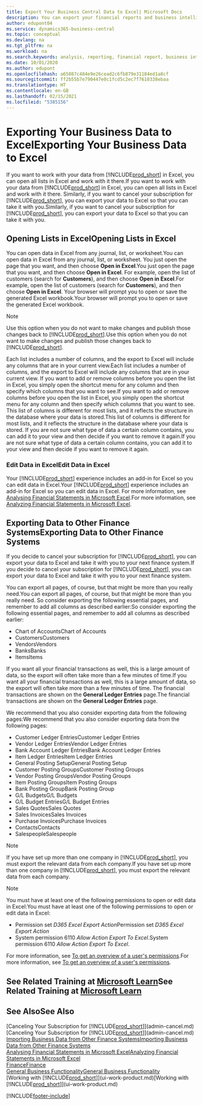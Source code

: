 ```yaml
---
title: Export Your Business Central Data to Excel| Microsoft Docs
description: You can export your financial reports and business intelligence data from Business Central  to Excel, or open your data in Excel.
author: edupont04
ms.service: dynamics365-business-central
ms.topic: conceptual
ms.devlang: na
ms.tgt_pltfrm: na
ms.workload: na
ms.search.keywords: analysis, reporting, financial report, business intelligence, BI, Excel
ms.date: 10/01/2020
ms.author: edupont
ms.openlocfilehash: a65087c484e9e26cead2c6fb879e31184ed1a8cf
ms.sourcegitcommit: ff2b55b7e790447e0c1fcd5c2ec7f7610338ebaa
ms.translationtype: HT
ms.contentlocale: en-GB
ms.lasthandoff: 02/15/2021
ms.locfileid: "5385156"
---
```

# <a name="exporting-your-business-data-to-excel"></a><span data-ttu-id="2502b-103">Exporting Your Business Data to Excel</span><span class="sxs-lookup"><span data-stu-id="2502b-103">Exporting Your Business Data to Excel</span></span>
<span data-ttu-id="2502b-104">If you want to work with your data from [!INCLUDE[prod_short](includes/prod_short.md)] in Excel, you can open all lists in Excel and work with it there.</span><span class="sxs-lookup"><span data-stu-id="2502b-104">If you want to work with your data from [!INCLUDE[prod_short](includes/prod_short.md)] in Excel, you can open all lists in Excel and work with it there.</span></span> <span data-ttu-id="2502b-105">Similarly, if you want to cancel your subscription for [!INCLUDE[prod_short](includes/prod_short.md)], you can export your data to Excel so that you can take it with you.</span><span class="sxs-lookup"><span data-stu-id="2502b-105">Similarly, if you want to cancel your subscription for [!INCLUDE[prod_short](includes/prod_short.md)], you can export your data to Excel so that you can take it with you.</span></span>

## <a name="opening-lists-in-excel"></a><span data-ttu-id="2502b-106">Opening Lists in Excel</span><span class="sxs-lookup"><span data-stu-id="2502b-106">Opening Lists in Excel</span></span>
<span data-ttu-id="2502b-107">You can open data in Excel from any journal, list, or worksheet.</span><span class="sxs-lookup"><span data-stu-id="2502b-107">You can open data in Excel from any journal, list, or worksheet.</span></span> <span data-ttu-id="2502b-108">You just open the page that you want, and then choose **Open in Excel**.</span><span class="sxs-lookup"><span data-stu-id="2502b-108">You just open the page that you want, and then choose **Open in Excel**.</span></span> <span data-ttu-id="2502b-109">For example, open the list of customers (search for **Customers**), and then choose **Open in Excel**.</span><span class="sxs-lookup"><span data-stu-id="2502b-109">For example, open the list of customers (search for **Customers**), and then choose **Open in Excel**.</span></span> <span data-ttu-id="2502b-110">Your browser will prompt you to open or save the generated Excel workbook.</span><span class="sxs-lookup"><span data-stu-id="2502b-110">Your browser will prompt you to open or save the generated Excel workbook.</span></span>  

> [!NOTE]
> <span data-ttu-id="2502b-111">Use this option when you do not want to make changes and publish those changes back to [!INCLUDE[prod_short](includes/prod_short.md)].</span><span class="sxs-lookup"><span data-stu-id="2502b-111">Use this option when you do not want to make changes and publish those changes back to [!INCLUDE[prod_short](includes/prod_short.md)].</span></span>  

<span data-ttu-id="2502b-112">Each list includes a number of columns, and the export to Excel will include any columns that are in your current view.</span><span class="sxs-lookup"><span data-stu-id="2502b-112">Each list includes a number of columns, and the export to Excel will include any columns that are in your current view.</span></span> <span data-ttu-id="2502b-113">If you want to add or remove columns before you open the list in Excel, you simply open the shortcut menu for any column and then specify which columns that you want to see.</span><span class="sxs-lookup"><span data-stu-id="2502b-113">If you want to add or remove columns before you open the list in Excel, you simply open the shortcut menu for any column and then specify which columns that you want to see.</span></span> <span data-ttu-id="2502b-114">This list of columns is different for most lists, and it reflects the structure in the database where your data is stored.</span><span class="sxs-lookup"><span data-stu-id="2502b-114">This list of columns is different for most lists, and it reflects the structure in the database where your data is stored.</span></span> <span data-ttu-id="2502b-115">If you are not sure what type of data a certain column contains, you can add it to your view and then decide if you want to remove it again.</span><span class="sxs-lookup"><span data-stu-id="2502b-115">If you are not sure what type of data a certain column contains, you can add it to your view and then decide if you want to remove it again.</span></span>  

### <a name="edit-data-in-excel"></a><span data-ttu-id="2502b-116">Edit Data in Excel</span><span class="sxs-lookup"><span data-stu-id="2502b-116">Edit Data in Excel</span></span>
<span data-ttu-id="2502b-117">Your [!INCLUDE[prod_short](includes/prod_short.md)] experience includes an add-in for Excel so you can edit data in Excel.</span><span class="sxs-lookup"><span data-stu-id="2502b-117">Your [!INCLUDE[prod_short](includes/prod_short.md)] experience includes an add-in for Excel so you can edit data in Excel.</span></span> <span data-ttu-id="2502b-118">For more information, see [Analysing Financial Statements in Microsoft Excel](finance-analyze-excel.md).</span><span class="sxs-lookup"><span data-stu-id="2502b-118">For more information, see [Analyzing Financial Statements in Microsoft Excel](finance-analyze-excel.md).</span></span>  

## <a name="exporting-data-to-other-finance-systems"></a><span data-ttu-id="2502b-119">Exporting Data to Other Finance Systems</span><span class="sxs-lookup"><span data-stu-id="2502b-119">Exporting Data to Other Finance Systems</span></span>
<span data-ttu-id="2502b-120">If you decide to cancel your subscription for [!INCLUDE[prod_short](includes/prod_short.md)], you can export your data to Excel and take it with you to your next finance system.</span><span class="sxs-lookup"><span data-stu-id="2502b-120">If you decide to cancel your subscription for [!INCLUDE[prod_short](includes/prod_short.md)], you can export your data to Excel and take it with you to your next finance system.</span></span>  

<span data-ttu-id="2502b-121">You can export all pages, of course, but that might be more than you really need.</span><span class="sxs-lookup"><span data-stu-id="2502b-121">You can export all pages, of course, but that might be more than you really need.</span></span> <span data-ttu-id="2502b-122">So consider exporting the following essential pages, and remember to add all columns as described earlier:</span><span class="sxs-lookup"><span data-stu-id="2502b-122">So consider exporting the following essential pages, and remember to add all columns as described earlier:</span></span>  

* <span data-ttu-id="2502b-123">Chart of Accounts</span><span class="sxs-lookup"><span data-stu-id="2502b-123">Chart of Accounts</span></span>  
* <span data-ttu-id="2502b-124">Customers</span><span class="sxs-lookup"><span data-stu-id="2502b-124">Customers</span></span>  
* <span data-ttu-id="2502b-125">Vendors</span><span class="sxs-lookup"><span data-stu-id="2502b-125">Vendors</span></span>  
* <span data-ttu-id="2502b-126">Banks</span><span class="sxs-lookup"><span data-stu-id="2502b-126">Banks</span></span>  
* <span data-ttu-id="2502b-127">Items</span><span class="sxs-lookup"><span data-stu-id="2502b-127">Items</span></span>  

<span data-ttu-id="2502b-128">If you want all your financial transactions as well, this is a large amount of data, so the export will often take more than a few minutes of time.</span><span class="sxs-lookup"><span data-stu-id="2502b-128">If you want all your financial transactions as well, this is a large amount of data, so the export will often take more than a few minutes of time.</span></span> <span data-ttu-id="2502b-129">The financial transactions are shown on the **General Ledger Entries** page.</span><span class="sxs-lookup"><span data-stu-id="2502b-129">The financial transactions are shown on the **General Ledger Entries** page.</span></span>  

<span data-ttu-id="2502b-130">We recommend that you also consider exporting data from the following pages:</span><span class="sxs-lookup"><span data-stu-id="2502b-130">We recommend that you also consider exporting data from the following pages:</span></span>  

* <span data-ttu-id="2502b-131">Customer Ledger Entries</span><span class="sxs-lookup"><span data-stu-id="2502b-131">Customer Ledger Entries</span></span>  
* <span data-ttu-id="2502b-132">Vendor Ledger Entries</span><span class="sxs-lookup"><span data-stu-id="2502b-132">Vendor Ledger Entries</span></span>  
* <span data-ttu-id="2502b-133">Bank Account Ledger Entries</span><span class="sxs-lookup"><span data-stu-id="2502b-133">Bank Account Ledger Entries</span></span>  
* <span data-ttu-id="2502b-134">Item Ledger Entries</span><span class="sxs-lookup"><span data-stu-id="2502b-134">Item Ledger Entries</span></span>  
* <span data-ttu-id="2502b-135">General Posting Setup</span><span class="sxs-lookup"><span data-stu-id="2502b-135">General Posting Setup</span></span>  
* <span data-ttu-id="2502b-136">Customer Posting Groups</span><span class="sxs-lookup"><span data-stu-id="2502b-136">Customer Posting Groups</span></span>  
* <span data-ttu-id="2502b-137">Vendor Posting Groups</span><span class="sxs-lookup"><span data-stu-id="2502b-137">Vendor Posting Groups</span></span>  
* <span data-ttu-id="2502b-138">Item Posting Groups</span><span class="sxs-lookup"><span data-stu-id="2502b-138">Item Posting Groups</span></span>  
* <span data-ttu-id="2502b-139">Bank Posting Group</span><span class="sxs-lookup"><span data-stu-id="2502b-139">Bank Posting Group</span></span>  
* <span data-ttu-id="2502b-140">G/L Budgets</span><span class="sxs-lookup"><span data-stu-id="2502b-140">G/L Budgets</span></span>  
* <span data-ttu-id="2502b-141">G/L Budget Entries</span><span class="sxs-lookup"><span data-stu-id="2502b-141">G/L Budget Entries</span></span>  
* <span data-ttu-id="2502b-142">Sales Quotes</span><span class="sxs-lookup"><span data-stu-id="2502b-142">Sales Quotes</span></span>  
* <span data-ttu-id="2502b-143">Sales Invoices</span><span class="sxs-lookup"><span data-stu-id="2502b-143">Sales Invoices</span></span>  
* <span data-ttu-id="2502b-144">Purchase Invoices</span><span class="sxs-lookup"><span data-stu-id="2502b-144">Purchase Invoices</span></span>  
* <span data-ttu-id="2502b-145">Contacts</span><span class="sxs-lookup"><span data-stu-id="2502b-145">Contacts</span></span>  
* <span data-ttu-id="2502b-146">Salespeople</span><span class="sxs-lookup"><span data-stu-id="2502b-146">Salespeople</span></span>  

> [!NOTE]  
> <span data-ttu-id="2502b-147">If you have set up more than one company in [!INCLUDE[prod_short](includes/prod_short.md)], you must export the relevant data from each company.</span><span class="sxs-lookup"><span data-stu-id="2502b-147">If you have set up more than one company in [!INCLUDE[prod_short](includes/prod_short.md)], you must export the relevant data from each company.</span></span>

> [!NOTE]
> <span data-ttu-id="2502b-148">You must have at least one of the following permissions to open or edit data in Excel:</span><span class="sxs-lookup"><span data-stu-id="2502b-148">You must have at least one of the following permissions to open or edit data in Excel:</span></span>
>    - <span data-ttu-id="2502b-149">Permission set *D365 Excel Export Action*</span><span class="sxs-lookup"><span data-stu-id="2502b-149">Permission set *D365 Excel Export Action*</span></span>  
>    - <span data-ttu-id="2502b-150">System permission 6110 *Allow Action Export To Excel*.</span><span class="sxs-lookup"><span data-stu-id="2502b-150">System permission 6110 *Allow Action Export To Excel*.</span></span>  

<span data-ttu-id="2502b-151">For more information, see [To get an overview of a user's permissions](ui-define-granular-permissions.md#to-get-an-overview-of-a-users-permissions).</span><span class="sxs-lookup"><span data-stu-id="2502b-151">For more information, see [To get an overview of a user's permissions](ui-define-granular-permissions.md#to-get-an-overview-of-a-users-permissions).</span></span>

## <a name="see-related-training-at-microsoft-learn"></a><span data-ttu-id="2502b-152">See Related Training at [Microsoft Learn](/learn/modules/configure-powerbi-excel-dynamics-365-business-central/index)</span><span class="sxs-lookup"><span data-stu-id="2502b-152">See Related Training at [Microsoft Learn](/learn/modules/configure-powerbi-excel-dynamics-365-business-central/index)</span></span>

## <a name="see-also"></a><span data-ttu-id="2502b-153">See Also</span><span class="sxs-lookup"><span data-stu-id="2502b-153">See Also</span></span>
<span data-ttu-id="2502b-154">[Canceling Your Subscription for [!INCLUDE[prod_short](includes/prod_short.md)]](admin-cancel.md)</span><span class="sxs-lookup"><span data-stu-id="2502b-154">[Canceling Your Subscription for [!INCLUDE[prod_short](includes/prod_short.md)]](admin-cancel.md)</span></span>  
[<span data-ttu-id="2502b-155">Importing Business Data from Other Finance Systems</span><span class="sxs-lookup"><span data-stu-id="2502b-155">Importing Business Data from Other Finance Systems</span></span>](across-import-data-configuration-packages.md)  
[<span data-ttu-id="2502b-156">Analysing Financial Statements in Microsoft Excel</span><span class="sxs-lookup"><span data-stu-id="2502b-156">Analyzing Financial Statements in Microsoft Excel</span></span>](finance-analyze-excel.md)  
[<span data-ttu-id="2502b-157">Finance</span><span class="sxs-lookup"><span data-stu-id="2502b-157">Finance</span></span>](finance.md)  
[<span data-ttu-id="2502b-158">General Business Functionality</span><span class="sxs-lookup"><span data-stu-id="2502b-158">General Business Functionality</span></span>](ui-across-business-areas.md)  
<span data-ttu-id="2502b-159">[Working with [!INCLUDE[prod_short](includes/prod_short.md)]](ui-work-product.md)</span><span class="sxs-lookup"><span data-stu-id="2502b-159">[Working with [!INCLUDE[prod_short](includes/prod_short.md)]](ui-work-product.md)</span></span>  


[!INCLUDE[footer-include](includes/footer-banner.md)]